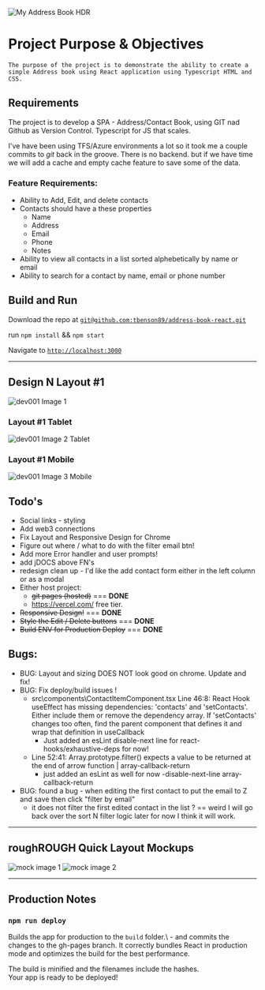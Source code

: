 ![My Address Book HDR](https://media.discordapp.net/attachments/703574209904771162/983391322591342601/unknown.png)


# Project Purpose & Objectives

    The purpose of the project is to demonstrate the ability to create a simple Address book using React application using Typescript HTML and CSS.


## Requirements 

The project is to develop a SPA - Address/Contact Book, using GIT nad Github as Version Control. Typescript for JS that scales. 

I've have been using TFS/Azure environments a lot so it took me a couple commits to *git* back in the groove. There is no backend. but if we have time we will add a cache and empty cache feature to save some of the data. 


 ### Feature Requirements: 

- Ability to Add, Edit, and delete contacts
- Contacts should have a these properties
    - Name
    - Address
    - Email
    - Phone
    - Notes
- Ability to view all contacts in a list sorted alphebetically by name or email
- Ability to search for a contact by name, email or phone number


## Build and Run

Download the repo at [`git@github.com:tbenson89/address-book-react.git`](`git@github.com:tbenson89/address-book-react.git`)

run `npm install` && `npm start`

Navigate to [`http://localhost:3000`](http://localhost:3000)

-----

## Design N Layout #1

![dev001 Image 1](https://media.discordapp.net/attachments/703574209904771162/983173210403143701/unknown.png?width=950&height=676)

### Layout #1 Tablet

![dev001 Image 2 Tablet](https://media.discordapp.net/attachments/703574209904771162/983484708585341009/address-book-react-v3-tablet.png?width=298&height=676)

### Layout #1 Mobile

![dev001 Image 3 Mobile](https://media.discordapp.net/attachments/703574209904771162/983485599623295006/address-book-react-v3-mbl.png?width=156&height=676)


## Todo's 

- Social links - styling 
- Add web3 connections 
- Fix Layout and Responsive Design for Chrome
- Figure out where / what to do with the filter email btn!
- Add more Error handler and user prompts!
- add jDOCS above FN's 
- redesign clean up - I'd like the add contact form either in the left column or as a modal
- Either host project: 
    - ~~git pages (hosted)~~ === **DONE**
    - https://vercel.com/ free tier. 
- ~~Responsive Design!~~ === **DONE**
- ~~Style the Edit / Delete buttons~~ === **DONE**
- ~~Build ENV for Production Deploy~~ === **DONE**

## Bugs: 
- BUG: Layout and sizing DOES NOT look good on chrome. Update and fix!
- BUG: Fix deploy/build issues !
    - src\components\ContactItemComponent.tsx Line 46:8:  React Hook useEffect has missing dependencies: 'contacts' and 'setContacts'. 
    Either include them or remove the dependency array. If 'setContacts' changes too often, find the parent component that defines it and wrap that definition in useCallback  
        - Just added an esLint disable-next line for react-hooks/exhaustive-deps for now! 
    - Line 52:41:  Array.prototype.filter() expects a value to be returned at the end of arrow function | array-callback-return
        - just added an esLint as well for now -disable-next-line array-callback-return
- BUG: found a bug - when editing the first contact to put the email to Z and save then click "filter by email" 
    - it does not filter the first edited contact in the list ? == weird I will go back over the sort N filter logic later for now I think it will work.

----------


## roughROUGH Quick Layout Mockups

![mock image 1](https://media.discordapp.net/attachments/703574209904771162/982770344387567706/20220604_161743.jpg?width=1059&height=676) 
![mock image 2](https://cdn.discordapp.com/attachments/703574209904771162/982770344676966430/20220604_161802.jpg) 


---------

## Production Notes


### `npm run deploy`

Builds the app for production to the `build` folder.\ - and commits the changes to the gh-pages branch.
It correctly bundles React in production mode and optimizes the build for the best performance.

The build is minified and the filenames include the hashes.\
Your app is ready to be deployed!


